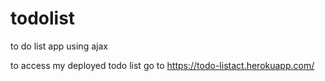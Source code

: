 # todolist
to do list app using ajax


to access my deployed todo list go to https://todo-listact.herokuapp.com/
